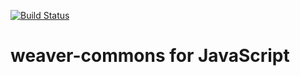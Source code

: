[![Build Status](https://img.shields.io/travis/weaverplatform/weaver-commons-js/develop.svg)](http://travis-ci.org/weaverplatform/weaver-commons-js)

# weaver-commons for JavaScript